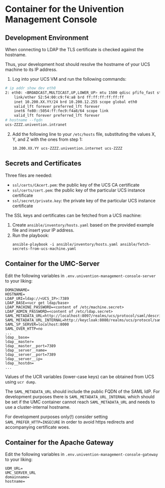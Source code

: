 
# Container for the Univention Management Console

## Development Environment

When connecting to LDAP the TLS certificate is checked against the hostname.

Thus, your development host
should resolve the hostname of your UCS machine to its IP address.

1. Log into your UCS VM and run the following commands:
  ```bash
  # ip addr show dev eth0
  2: eth0: <BROADCAST,MULTICAST,UP,LOWER_UP> mtu 1500 qdisc pfifo_fast state UP group default qlen 1000
      link/ether 52:54:00:c9:f4:a8 brd ff:ff:ff:ff:ff:ff
      inet 10.200.XX.YY/24 brd 10.200.12.255 scope global eth0
      valid_lft forever preferred_lft forever
      inet6 fe80::5054:ff:fec9:f4a8/64 scope link
      valid_lft forever preferred_lft forever
  # hostname --fqdn
  ucs-ZZZZ.univention.intranet
  ```
2. Add the following line to your `/etc/hosts` file,
   substituting the values X, Y, and Z with the ones from step 1:
   ```
   10.200.XX.YY ucs-ZZZZ.univention.internet ucs-ZZZZ
   ```

## Secrets and Certificates

Three files are needed:
- `ssl/certs/CAcert.pem`: the public key of the UCS CA certificate
- `ssl/certs/cert.pem`: the public key of the particular UCS instance certificate
- `ssl/secret/private.key`: the private key of the particular UCS instance certificate

The SSL keys and certificates can be fetched from a UCS machine:
1. Create `ansible/inventory/hosts.yaml` based on the provided example file and insert your IP address.
2. Run the playbook:
    ```
    ansible-playbook -i ansible/inventory/hosts.yaml ansible/fetch-secrets-from-ucs-machine.yaml
    ```


## Container for the UMC-Server

Edit the following variables in `.env.univention-management-console-server` to your liking:
```
DOMAINNAME=
HOSTNAME=
LDAP_URI=ldap://<UCS_IP>:7389
LDAP_BASE=<ucr get ldap/base>
LDAP_MACHINE_PASSWORD=<content of /etc/machine.secret>
LDAP_ADMIN_PASSWORD=<content of /etc/ldap.secret>
SAML_METADATA_URL=http://localhost:8097/realms/ucs/protocol/saml/descriptor
SAML_METADATA_URL_INTERNAL=http://keycloak:8080/realms/ucs/protocol/saml/descriptor
SAML_SP_SERVER=localhost:8000
SAML_OVER_HTTP=no
...
ldap__base=
ldap__master=
ldap__master__port=7389
ldap__server__name=
ldap__server__port=7389
ldap__server__ip=
ldap__hostdn=
...
```

Values of the UCR variables (lower-case keys) can be obtained from UCS using `ucr dump`.

The `SAML_METADATA_URL` should include the public FQDN of the SAML IdP.
For development purposes there is `SAML_METADATA_URL_INTERNAL`
which should be set if the UMC container cannot reach `SAML_METADATA_URL`
and needs to use a cluster-internal hostname.

For development purposes only(!)
consider setting `SAML_PREFER_HTTP=INSECURE` in order to avoid https redirects
and accompanying certificate woes.

## Container for the Apache Gateway

Edit the following variables in `.env.univention-management-console-gateway` to your liking:
```
UDM_URL=
UMC_SERVER_URL
domainname=
hostname=
```
